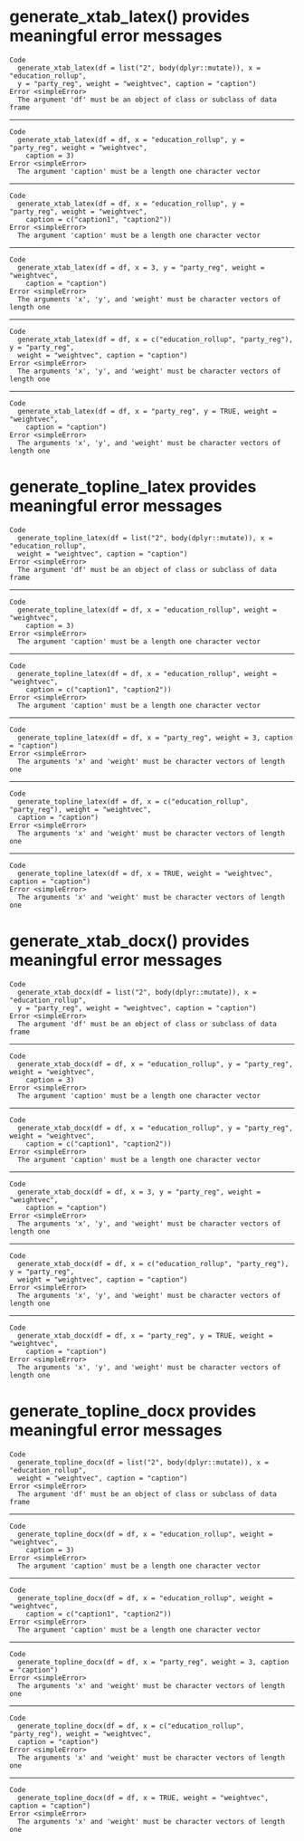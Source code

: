 # generate_xtab_latex() provides meaningful error messages

    Code
      generate_xtab_latex(df = list("2", body(dplyr::mutate)), x = "education_rollup",
      y = "party_reg", weight = "weightvec", caption = "caption")
    Error <simpleError>
      The argument 'df' must be an object of class or subclass of data frame

---

    Code
      generate_xtab_latex(df = df, x = "education_rollup", y = "party_reg", weight = "weightvec",
        caption = 3)
    Error <simpleError>
      The argument 'caption' must be a length one character vector

---

    Code
      generate_xtab_latex(df = df, x = "education_rollup", y = "party_reg", weight = "weightvec",
        caption = c("caption1", "caption2"))
    Error <simpleError>
      The argument 'caption' must be a length one character vector

---

    Code
      generate_xtab_latex(df = df, x = 3, y = "party_reg", weight = "weightvec",
        caption = "caption")
    Error <simpleError>
      The arguments 'x', 'y', and 'weight' must be character vectors of length one

---

    Code
      generate_xtab_latex(df = df, x = c("education_rollup", "party_reg"), y = "party_reg",
      weight = "weightvec", caption = "caption")
    Error <simpleError>
      The arguments 'x', 'y', and 'weight' must be character vectors of length one

---

    Code
      generate_xtab_latex(df = df, x = "party_reg", y = TRUE, weight = "weightvec",
        caption = "caption")
    Error <simpleError>
      The arguments 'x', 'y', and 'weight' must be character vectors of length one

# generate_topline_latex provides meaningful error messages

    Code
      generate_topline_latex(df = list("2", body(dplyr::mutate)), x = "education_rollup",
      weight = "weightvec", caption = "caption")
    Error <simpleError>
      The argument 'df' must be an object of class or subclass of data frame

---

    Code
      generate_topline_latex(df = df, x = "education_rollup", weight = "weightvec",
        caption = 3)
    Error <simpleError>
      The argument 'caption' must be a length one character vector

---

    Code
      generate_topline_latex(df = df, x = "education_rollup", weight = "weightvec",
        caption = c("caption1", "caption2"))
    Error <simpleError>
      The argument 'caption' must be a length one character vector

---

    Code
      generate_topline_latex(df = df, x = "party_reg", weight = 3, caption = "caption")
    Error <simpleError>
      The arguments 'x' and 'weight' must be character vectors of length one

---

    Code
      generate_topline_latex(df = df, x = c("education_rollup", "party_reg"), weight = "weightvec",
      caption = "caption")
    Error <simpleError>
      The arguments 'x' and 'weight' must be character vectors of length one

---

    Code
      generate_topline_latex(df = df, x = TRUE, weight = "weightvec", caption = "caption")
    Error <simpleError>
      The arguments 'x' and 'weight' must be character vectors of length one

# generate_xtab_docx() provides meaningful error messages

    Code
      generate_xtab_docx(df = list("2", body(dplyr::mutate)), x = "education_rollup",
      y = "party_reg", weight = "weightvec", caption = "caption")
    Error <simpleError>
      The argument 'df' must be an object of class or subclass of data frame

---

    Code
      generate_xtab_docx(df = df, x = "education_rollup", y = "party_reg", weight = "weightvec",
        caption = 3)
    Error <simpleError>
      The argument 'caption' must be a length one character vector

---

    Code
      generate_xtab_docx(df = df, x = "education_rollup", y = "party_reg", weight = "weightvec",
        caption = c("caption1", "caption2"))
    Error <simpleError>
      The argument 'caption' must be a length one character vector

---

    Code
      generate_xtab_docx(df = df, x = 3, y = "party_reg", weight = "weightvec",
        caption = "caption")
    Error <simpleError>
      The arguments 'x', 'y', and 'weight' must be character vectors of length one

---

    Code
      generate_xtab_docx(df = df, x = c("education_rollup", "party_reg"), y = "party_reg",
      weight = "weightvec", caption = "caption")
    Error <simpleError>
      The arguments 'x', 'y', and 'weight' must be character vectors of length one

---

    Code
      generate_xtab_docx(df = df, x = "party_reg", y = TRUE, weight = "weightvec",
        caption = "caption")
    Error <simpleError>
      The arguments 'x', 'y', and 'weight' must be character vectors of length one

# generate_topline_docx provides meaningful error messages

    Code
      generate_topline_docx(df = list("2", body(dplyr::mutate)), x = "education_rollup",
      weight = "weightvec", caption = "caption")
    Error <simpleError>
      The argument 'df' must be an object of class or subclass of data frame

---

    Code
      generate_topline_docx(df = df, x = "education_rollup", weight = "weightvec",
        caption = 3)
    Error <simpleError>
      The argument 'caption' must be a length one character vector

---

    Code
      generate_topline_docx(df = df, x = "education_rollup", weight = "weightvec",
        caption = c("caption1", "caption2"))
    Error <simpleError>
      The argument 'caption' must be a length one character vector

---

    Code
      generate_topline_docx(df = df, x = "party_reg", weight = 3, caption = "caption")
    Error <simpleError>
      The arguments 'x' and 'weight' must be character vectors of length one

---

    Code
      generate_topline_docx(df = df, x = c("education_rollup", "party_reg"), weight = "weightvec",
      caption = "caption")
    Error <simpleError>
      The arguments 'x' and 'weight' must be character vectors of length one

---

    Code
      generate_topline_docx(df = df, x = TRUE, weight = "weightvec", caption = "caption")
    Error <simpleError>
      The arguments 'x' and 'weight' must be character vectors of length one

